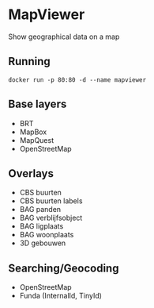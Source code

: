 # MapViewer
Show geographical data on a map

## Running
`docker run -p 80:80 -d --name mapviewer`

## Base layers
- BRT
- MapBox
- MapQuest
- OpenStreetMap

## Overlays
- CBS buurten
- CBS buurten labels
- BAG panden
- BAG verblijfsobject
- BAG ligplaats
- BAG woonplaats
- 3D gebouwen

## Searching/Geocoding
- OpenStreetMap
- Funda (InternalId, TinyId)